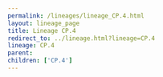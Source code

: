 ```yaml
---
permalink: /lineages/lineage_CP.4.html
layout: lineage_page
title: Lineage CP.4
redirect_to: ../lineage.html?lineage=CP.4
lineage: CP.4
parent: 
children: ['CP.4']
---
```

